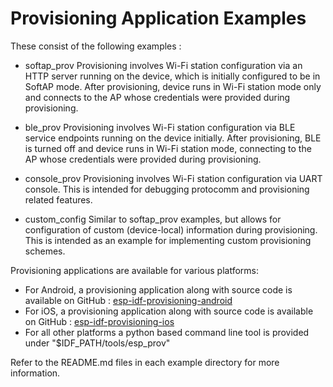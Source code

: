 # Provisioning Application Examples

These consist of the following examples :

* softap_prov
    Provisioning involves Wi-Fi station configuration via an HTTP server running on the device, which is initially configured to be in SoftAP mode. After provisioning, device runs in Wi-Fi station mode only and connects to the AP whose credentials were provided during provisioning.

* ble_prov
    Provisioning involves Wi-Fi station configuration via BLE service endpoints running on the device initially. After provisioning, BLE is turned off and device runs in Wi-Fi station mode, connecting to the AP whose credentials were provided during provisioning.

* console_prov
    Provisioning involves Wi-Fi station configuration via UART console. This is intended for debugging protocomm and provisioning related features.

* custom_config
    Similar to softap_prov examples, but allows for configuration of custom (device-local) information during provisioning. This is intended as an example for implementing custom provisioning schemes.

Provisioning applications are available for various platforms:

* For Android, a provisioning application along with source code is available on GitHub : [esp-idf-provisioning-android](https://github.com/espressif/esp-idf-provisioning-android)
* For iOS, a provisioning application along with source code is available on GitHub : [esp-idf-provisioning-ios](https://github.com/espressif/esp-idf-provisioning-ios)
* For all other platforms a python based command line tool is provided under "$IDF_PATH/tools/esp_prov"

Refer to the README.md files in each example directory for more information.
